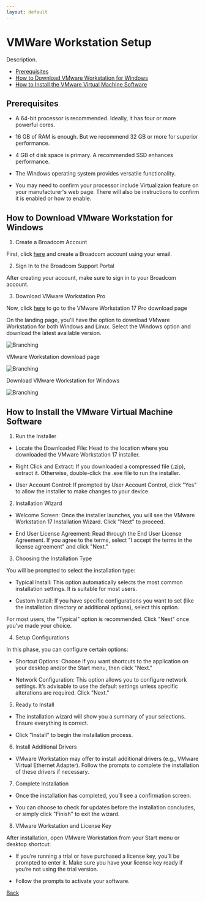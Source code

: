 ```yaml
---
layout: default
---
```


# VMWare Workstation Setup

Description.


- [Prerequisites](#prerequisites)
- [How to Download VMware Workstation for Windows](#how-to-download-vmware-workstation-for-windows)
- [How to Install the VMware Virtual Machine Software](#how-to-install-the-vmware-virtual-machine-software)


## Prerequisites

* A 64-bit processor is recommended. Ideally, it has four or more powerful cores.

* 16 GB of RAM is enough. But we recommend 32 GB or more for superior performance.

* 4 GB of disk space is primary. A recommended SSD enhances performance.

* The Windows operating system provides versatile functionality.

* You may need to confirm your processor include Virtualizaion feature on your manufacturer's web page. There will also be instructions to confirm it is enabled or how to enable.

## How to Download VMware Workstation for Windows

1.  Create a Broadcom Account

First, click [here](https://profile.broadcom.com/web/registration) and create a Broadcom account using your email.

2.  Sign In to the Broadcom Support Portal

After creating your account, make sure to sign in to your Broadcom account.

3.  Download VMware Workstation Pro

Now, click [here](https://support.broadcom.com/group/ecx/productdownloads?subfamily=VMware%20Workstation%20Pro&freeDownloads=true) to go to the VMware Workstation 17 Pro download page

On the landing page, you'll have the option to download VMware Workstation for both Windows and Linux. Select the Windows option and download the latest available version.

![Branching](https://gt-legend.github.io/assets/img/vmware_install/vmware-workstation-17-pro-download.PNG)

VMware Workstation download page

![Branching](https://gt-legend.github.io/assets/img/vmware_install/vmware-workstation-version.PNG)

Download VMware Workstation for Windows

![Branching](https://gt-legend.github.io/assets/img/vmware_install/download-vmware-workstation-for-windows.PNG)

## How to Install the VMware Virtual Machine Software

1.  Run the Installer

* Locate the Downloaded File: Head to the location where you downloaded the VMware Workstation 17 installer.

* Right Click and Extract: If you downloaded a compressed file (.zip), extract it. Otherwise, double-click the .exe file to run the installer.

* User Account Control: If prompted by User Account Control, click "Yes" to allow the installer to make changes to your device.

2.  Installation Wizard

* Welcome Screen: Once the installer launches, you will see the VMware Workstation 17 Installation Wizard. Click "Next" to proceed.

* End User License Agreement: Read through the End User License Agreement. If you agree to the terms, select "I accept the terms in the license agreement" and click "Next."

3. Choosing the Installation Type

You will be prompted to select the installation type:

* Typical Install: This option automatically selects the most common installation settings. It is suitable for most users.

* Custom Install: If you have specific configurations you want to set (like the installation directory or additional options), select this option.

For most users, the "Typical" option is recommended. Click "Next" once you’ve made your choice.

4. Setup Configurations

In this phase, you can configure certain options:

* Shortcut Options: Choose if you want shortcuts to the application on your desktop and/or the Start menu, then click "Next."

* Network Configuration: This option allows you to configure network settings. It’s advisable to use the default settings unless specific alterations are required. Click "Next."

5. Ready to Install

* The installation wizard will show you a summary of your selections. Ensure everything is correct.

* Click "Install" to begin the installation process.

6. Install Additional Drivers

* VMware Workstation may offer to install additional drivers (e.g., VMware Virtual Ethernet Adapter). Follow the prompts to complete the installation of these drivers if necessary.

7. Complete Installation

* Once the installation has completed, you’ll see a confirmation screen.

* You can choose to check for updates before the installation concludes, or simply click "Finish" to exit the wizard.

8. VMware Workstation and License Key

After installation, open VMware Workstation from your Start menu or desktop shortcut:

* If you’re running a trial or have purchased a license key, you’ll be prompted to enter it. Make sure you have your license key ready if you’re not using the trial version.

* Follow the prompts to activate your software.

[Back](/projects/home_lab.html)